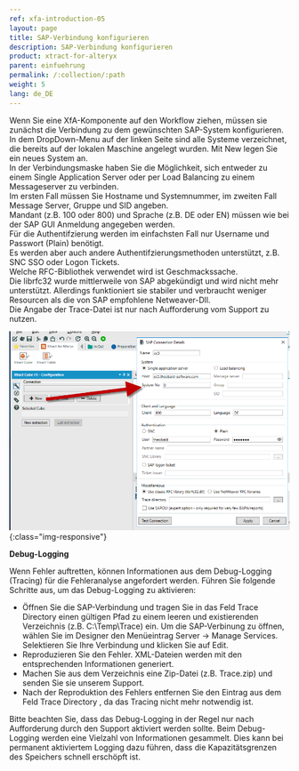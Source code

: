 ```yaml
---
ref: xfa-introduction-05
layout: page
title: SAP-Verbindung konfigurieren
description: SAP-Verbindung konfigurieren
product: xtract-for-alteryx
parent: einfuehrung
permalink: /:collection/:path
weight: 5
lang: de_DE
---
```


Wenn Sie eine XfA-Komponente auf den Workflow ziehen, müssen sie zunächst die Verbindung zu dem gewünschten SAP-System konfigurieren. <br>
In dem DropDown-Menu auf der linken Seite sind alle Systeme verzeichnet, die bereits auf der lokalen Maschine angelegt wurden. Mit New legen Sie ein neues System an. <br>
In der Verbindungsmaske haben Sie die Möglichkeit, sich entweder zu einem Single Application Server oder per Load Balancing zu einem Messageserver zu verbinden.<br>
Im ersten Fall müssen Sie Hostname und Systemnummer, im zweiten Fall Message Server, Gruppe und SID angeben.<br>
Mandant (z.B. 100 oder 800) und Sprache (z.B. DE oder EN) müssen wie bei der SAP GUI Anmeldung angegeben werden. <br>
Für die Authentifzierung werden im einfachsten Fall nur Username und Passwort (Plain) benötigt. <br>
Es werden aber auch andere Authentifzierungsmethoden unterstützt, z.B. SNC SSO oder Logon Tickets.<br>
Welche RFC-Bibliothek verwendet wird ist Geschmackssache. <br>
Die librfc32 wurde mittlerweile von SAP abgekündigt und wird nicht mehr unterstützt. Allerdings funktioniert sie stabiler und verbraucht weniger Resourcen als die von SAP empfohlene Netweaver-Dll.<br>
Die Angabe der Trace-Datei ist nur nach Aufforderung vom Support zu nutzen.

![Designer](/img/content/xfa/designer02.png){:class="img-responsive"}

**Debug-Logging**<br>

Wenn Fehler auftretten, können Informationen aus dem Debug-Logging (Tracing) für die Fehleranalyse angefordert werden.
Führen Sie folgende Schritte aus, um das Debug-Logging zu aktivieren:

- Öffnen Sie die SAP-Verbindung und tragen Sie in das Feld Trace Directory einen gültigen Pfad zu einem leeren und existierenden Verzeichnis (z.B. C:\Temp\Trace) ein. Um die SAP-Verbinung zu öffnen, wählen Sie im Designer den Menüeintrag Server -> Manage Services. Selektieren Sie Ihre Verbindung und klicken Sie auf Edit.
- Reproduzieren Sie den Fehler. XML-Dateien werden mit den entsprechenden Informationen generiert.
- Machen Sie aus dem Verzeichnis eine Zip-Datei (z.B. Trace.zip) und senden Sie sie unserem Support.
- Nach der Reproduktion des Fehlers entfernen Sie den Eintrag aus dem Feld Trace Directory , da das Tracing nicht mehr notwendig ist.

Bitte beachten Sie, dass das Debug-Logging in der Regel nur nach Aufforderung durch den Support aktiviert werden sollte.
Beim Debug-Logging werden eine Vielzahl von Informationen gesammelt. Dies kann bei permanent aktiviertem Logging dazu führen, 
dass die Kapazitätsgrenzen des Speichers schnell erschöpft ist.

